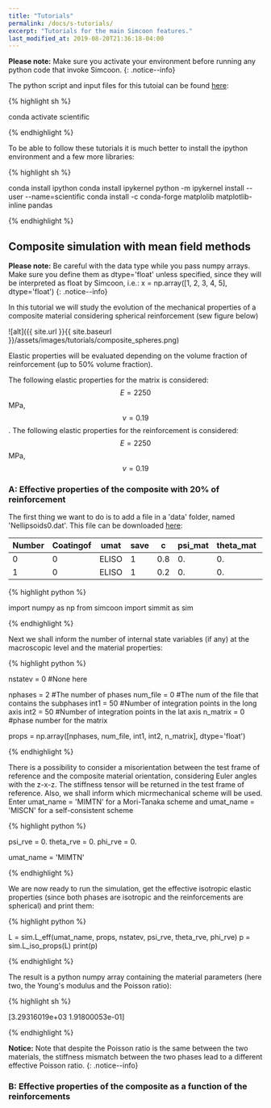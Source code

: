 ```yaml
---
title: "Tutorials"
permalink: /docs/s-tutorials/
excerpt: "Tutorials for the main Simcoon features."
last_modified_at: 2019-08-20T21:36:18-04:00
---
```


**Please note:** Make sure you activate your environment before running any python code that invoke Simcoon.
{: .notice--info}

The python script and input files for this tutoial can be found [here]():

{% highlight sh %}

conda activate scientific

{% endhighlight %}

To be able to follow these tutorials it is much better to install the ipython environment and a few more libraries:

{% highlight sh %}

conda install ipython
conda install ipykernel
python -m ipykernel install --user --name=scientific
conda install -c conda-forge matplolib matplotlib-inline pandas

{% endhighlight %}

## Composite simulation with mean field methods

**Please note:** Be careful with the data type while you pass numpy arrays. Make sure you define them as dtype='float' unless specified, since they will be interpreted as float by Simcoon, i.e.:
x = np.array([1, 2, 3, 4, 5],  dtype='float')
{: .notice--info}

In this tutorial we will study the evolution of the mechanical properties of a composite material considering spherical reinforcement (sew figure below)

![alt]({{ site.url }}{{ site.baseurl }}/assets/images/tutorials/composite_spheres.png)

Elastic properties will be evaluated depending on the volume fraction of reinforcement (up to 50% volume fraction).

The following elastic properties for the matrix is considered: $$E = 2250$$ MPa, $$\nu = 0.19$$. The following elastic properties for the reinforcement is considered: $$E = 2250$$ MPa, $$\nu = 0.19$$

### A: Effective properties of the composite with 20% of reinforcement

The first thing we want to do is to add a file in a 'data' folder, named 'Nellipsoids0.dat'. This file can be downloaded [here](https://raw.githubusercontent.com/3MAH/simcoon/master/tutorials/01A-Composites/data/Nellipsoids0.dat):

| Number | Coatingof | umat | save | c | psi_mat | theta_mat | phi_mat | a1 | a2 | a3 | psi_geom | theta_geom | phi_geom | nprops | nstatev | props
|-------|--------|---------|-------|--------|---------|-------|--------|---------|-------|--------|---------|-------|--------|---------|-------|--------|
| 0 | 0  | ELISO | 1 | 0.8 | 0. | 0. | 0. | 1 | 1 | 1 | 0. | 0. | 0. | 3 | 1 | 2250 | 0.19 | 0. |
| 1 | 0  | ELISO | 1 | 0.2 | 0. | 0. | 0. | 1 | 1 | 1 | 0. | 0. | 0. | 3 | 1 | 73000 | 0.19 | 0. |

{% highlight python %}

import numpy as np
from simcoon import simmit as sim

{% endhighlight %}

Next we shall inform the number of internal state variables (if any) at the macroscopic level and the material properties:

{% highlight python %}

nstatev = 0 #None here

nphases = 2 #The number of phases
num_file = 0 #The num of the file that contains the subphases
int1 = 50 #Number of integration points in the long axis
int2 = 50 #Number of integration points in the lat axis
n_matrix = 0 #phase number for the matrix

props = np.array([nphases, num_file, int1, int2, n_matrix],  dtype='float')

{% endhighlight %}

There is a possibility to consider a misorientation between the test frame of reference and the composite material orientation, considering Euler angles with the z-x-z. The stiffness tensor will be returned in the test frame of reference. Also, we shall inform which micrmechanical scheme will be used. Enter umat_name = 'MIMTN' for a Mori-Tanaka scheme and umat_name = 'MISCN' for a self-consistent scheme

{% highlight python %}

psi_rve = 0.
theta_rve = 0.
phi_rve = 0.

umat_name = 'MIMTN'

{% endhighlight %}

We are now ready to run the simulation, get the effective isotropic elastic properties (since both phases are isotropic and the reinforcements are spherical) and print them:

{% highlight python %}

L = sim.L_eff(umat_name, props, nstatev, psi_rve, theta_rve, phi_rve)
p = sim.L_iso_props(L)
print(p)

{% endhighlight %}

The result is a python numpy array containing the material parameters (here two, the Young's modulus and the Poisson ratio):

{% highlight sh %}

[3.29316019e+03 1.91800053e-01]

{% endhighlight %}

**Notice:** Note that despite the Poisson ratio is the same between the two materials, the stiffness mismatch between the two phases lead to a different effective Poisson ratio.
{: .notice--info}

### B: Effective properties of the composite as a function of the reinforcements



